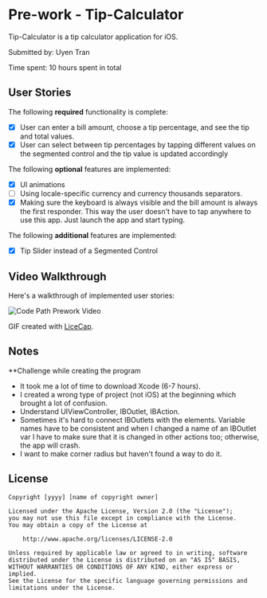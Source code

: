 # Pre-work - Tip-Calculator

Tip-Calculator is a tip calculator application for iOS.

Submitted by: Uyen Tran

Time spent: 10 hours spent in total

## User Stories

The following **required** functionality is complete:

* [x] User can enter a bill amount, choose a tip percentage, and see the tip and total values.
* [x] User can select between tip percentages by tapping different values on the segmented control and the tip value is updated accordingly

The following **optional** features are implemented:

* [x] UI animations
* [ ] Using locale-specific currency and currency thousands separators.
* [x] Making sure the keyboard is always visible and the bill amount is always the first responder. This way the user doesn't have to tap anywhere to use this app. Just launch the app and start typing.

The following **additional** features are implemented:

- [x] Tip Slider instead of a Segmented Control

## Video Walkthrough

Here's a walkthrough of implemented user stories:

<img src='https://tenor.com/bN2y2.gif' title='Code Path Prework' width='' alt='Code Path Prework Video' />

GIF created with [LiceCap](http://www.cockos.com/licecap/).

## Notes
**Challenge while creating the program
- It took me a lot of time to download Xcode (6-7 hours).
- I created a wrong type of project (not iOS) at the beginning which brought a lot of confusion.
- Understand UIViewController, IBOutlet, IBAction.
- Sometimes it's hard to connect IBOutlets with the elements. Variable names have to be consistent and when I changed a name of an IBOutlet var I have to make sure that it is changed in other actions too; otherwise, the app will crash.
- I want to make corner radius but haven't found a way to do it.

## License

    Copyright [yyyy] [name of copyright owner]

    Licensed under the Apache License, Version 2.0 (the "License");
    you may not use this file except in compliance with the License.
    You may obtain a copy of the License at

        http://www.apache.org/licenses/LICENSE-2.0

    Unless required by applicable law or agreed to in writing, software
    distributed under the License is distributed on an "AS IS" BASIS,
    WITHOUT WARRANTIES OR CONDITIONS OF ANY KIND, either express or implied.
    See the License for the specific language governing permissions and
    limitations under the License.
